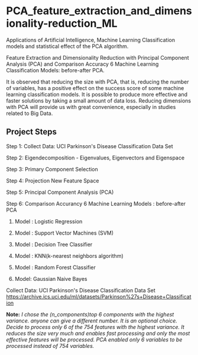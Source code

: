 # PCA_feature_extraction_and_dimensionality-reduction_ML
Applications of Artificial Intelligence, Machine Learning Classification models and statistical effect of the PCA algorithm.

Feature Extraction and Dimensionality Reduction with Principal Component Analysis (PCA) and Comparison Accuracy 6 Machine Learning Classification Models: before-after PCA.
  
It is observed that reducing the size with PCA, that is, reducing the number of variables, has a positive effect on the success score of some machine learning classification models. It is possible to produce more effective and faster solutions by taking a small amount of data loss. Reducing dimensions with PCA will provide us with great convenience, especially in studies related to Big Data.  
  
 
## Project Steps
  
Step 1:   Collect Data: UCI Parkinson's Disease Classification Data Set

Step 2:   Eigendecomposition - Eigenvalues, Eigenvectors and Eigenspace

Step 3:   Primary Component Selection

Step 4:   Projection New Feature Space

Step 5:   Principal Component Analysis (PCA)

Step 6:   Comparison Accurancy 6 Machine Learning Models : before-after PCA

1. Model : Logistic Regression

2. Model : Support Vector Machines (SVM)

3. Model : Decision Tree Classifier

4. Model : KNN(k-nearest neighbors algorithm)

5. Model : Random Forest Classifier

6. Model: Gaussian Naive Bayes




Collect Data: UCI Parkinson's Disease Classification Data Set
https://archive.ics.uci.edu/ml/datasets/Parkinson%27s+Disease+Classification



**Note:** *I chose the (n_components)top 6 components with the highest variance. anyone can give a different number. It is an optional choice. Decide to process only 6 of the 754 features with the highest variance. It reduces the size very much and enables fast processing and only the most effective features will be processed.
PCA enabled only 6 variables to be processed instead of 754 variables.*

